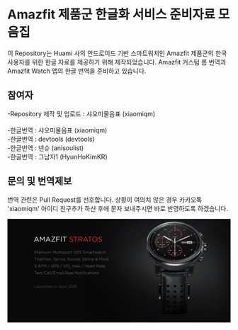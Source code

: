 # Amazfit 제품군 한글화 서비스 준비자료 모음집

이 Repository는 Huami 사의 안드로이드 기반 스마트워치인 Amazfit 제품군의 한국 사용자를 위한 한글 자료를 제공하기 위해 제작되었습니다.
Amazfit 커스텀 롬 번역과 Amazfit Watch 앱의 한글 번역을 준비하고 있습니다.

## 참여자

-Repository 제작 및 업로드 : 샤오미물음표 (xiaomiqm)<br /><br />
-한글번역 : 샤오미물음표 (xiaomiqm)<br />
-한글번역 : devtools (devtools)<br />
-한글번역 : 넨슈 (anisoulist)<br />
-한글번역 : 그남자1 (HyunHoKimKR)

## 문의 및 번역제보

번역 관련은 Pull Request를 선호합니다. 상황이 여의치 않은 경우 카카오톡 'xiaomiqm' 아이디 친구추가 하신 후에 문자 보내주시면 바로 반영하도록 하겠습니다.

![alt text](/logo.png)
